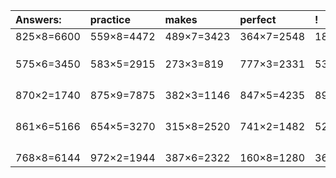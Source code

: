 | Answers: | practice | makes | perfect | ! |
| :--- | :--- | :--- | :--- | :--- |
| 825×8=6600 | 559×8=4472 | 489×7=3423 | 364×7=2548 | 187×8=1496 | 
|   |   |   |   |   | 
|   |   |   |   |   | 
|   |   |   |   |   | 
| 575×6=3450 | 583×5=2915 | 273×3=819 | 777×3=2331 | 539×4=2156 | 
|   |   |   |   |   | 
|   |   |   |   |   | 
|   |   |   |   |   | 
|   |   |   |   |   | 
| 870×2=1740 | 875×9=7875 | 382×3=1146 | 847×5=4235 | 893×5=4465 | 
|   |   |   |   |   | 
|   |   |   |   |   | 
|   |   |   |   |   | 
|   |   |   |   |   | 
| 861×6=5166 | 654×5=3270 | 315×8=2520 | 741×2=1482 | 528×5=2640 | 
|   |   |   |   |   | 
|   |   |   |   |   | 
|   |   |   |   |   | 
|   |   |   |   |   | 
| 768×8=6144 | 972×2=1944 | 387×6=2322 | 160×8=1280 | 367×4=1468 | 
